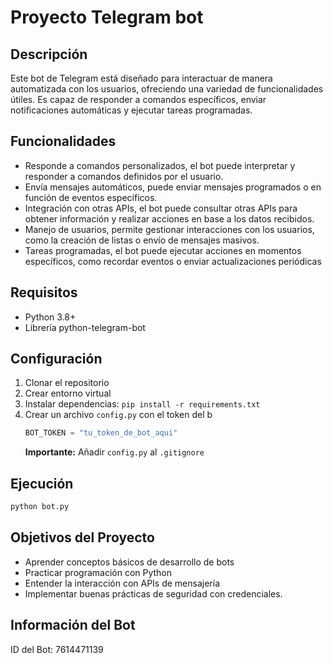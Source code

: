 # Proyecto Telegram bot

## Descripción
Este bot de Telegram está diseñado para interactuar de manera automatizada con los usuarios, ofreciendo una variedad de funcionalidades útiles. Es capaz de responder a comandos específicos, enviar notificaciones automáticas y ejecutar tareas programadas.

## Funcionalidades
- Responde a comandos personalizados, el bot puede interpretar y responder a comandos definidos por el usuario.
- Envía mensajes automáticos, puede enviar mensajes programados o en función de eventos específicos.
- Integración con otras APIs, el bot puede consultar otras APIs para obtener información y realizar acciones en base a los datos recibidos.
- Manejo de usuarios, permite gestionar interacciones con los usuarios, como la creación de listas o envío de mensajes masivos.
- Tareas programadas, el bot puede ejecutar acciones en momentos específicos, como recordar eventos o enviar actualizaciones periódicas
  
## Requisitos
- Python 3.8+
- Librería python-telegram-bot

## Configuración
1. Clonar el repositorio
2. Crear entorno virtual
3. Instalar dependencias: `pip install -r requirements.txt`
4. Crear un archivo `config.py` con el token del b
    ```python
   BOT_TOKEN = "tu_token_de_bot_aqui"
   ```
   **Importante:** Añadir `config.py` al `.gitignore`

## Ejecución
```bash
python bot.py
```

## Objetivos del Proyecto
- Aprender conceptos básicos de desarrollo de bots
- Practicar programación con Python
- Entender la interacción con APIs de mensajería
- Implementar buenas prácticas de seguridad con credenciales.

## Información del Bot
ID del Bot: 7614471139
